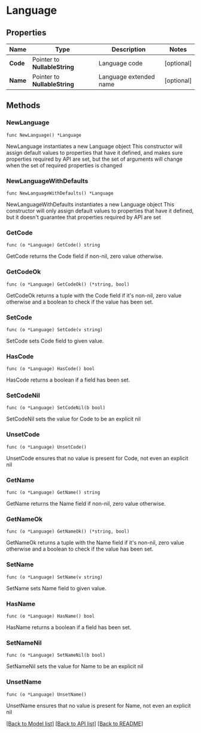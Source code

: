 # Language

## Properties

Name | Type | Description | Notes
------------ | ------------- | ------------- | -------------
**Code** | Pointer to **NullableString** | Language code | [optional] 
**Name** | Pointer to **NullableString** | Language extended name | [optional] 

## Methods

### NewLanguage

`func NewLanguage() *Language`

NewLanguage instantiates a new Language object
This constructor will assign default values to properties that have it defined,
and makes sure properties required by API are set, but the set of arguments
will change when the set of required properties is changed

### NewLanguageWithDefaults

`func NewLanguageWithDefaults() *Language`

NewLanguageWithDefaults instantiates a new Language object
This constructor will only assign default values to properties that have it defined,
but it doesn't guarantee that properties required by API are set

### GetCode

`func (o *Language) GetCode() string`

GetCode returns the Code field if non-nil, zero value otherwise.

### GetCodeOk

`func (o *Language) GetCodeOk() (*string, bool)`

GetCodeOk returns a tuple with the Code field if it's non-nil, zero value otherwise
and a boolean to check if the value has been set.

### SetCode

`func (o *Language) SetCode(v string)`

SetCode sets Code field to given value.

### HasCode

`func (o *Language) HasCode() bool`

HasCode returns a boolean if a field has been set.

### SetCodeNil

`func (o *Language) SetCodeNil(b bool)`

 SetCodeNil sets the value for Code to be an explicit nil

### UnsetCode
`func (o *Language) UnsetCode()`

UnsetCode ensures that no value is present for Code, not even an explicit nil
### GetName

`func (o *Language) GetName() string`

GetName returns the Name field if non-nil, zero value otherwise.

### GetNameOk

`func (o *Language) GetNameOk() (*string, bool)`

GetNameOk returns a tuple with the Name field if it's non-nil, zero value otherwise
and a boolean to check if the value has been set.

### SetName

`func (o *Language) SetName(v string)`

SetName sets Name field to given value.

### HasName

`func (o *Language) HasName() bool`

HasName returns a boolean if a field has been set.

### SetNameNil

`func (o *Language) SetNameNil(b bool)`

 SetNameNil sets the value for Name to be an explicit nil

### UnsetName
`func (o *Language) UnsetName()`

UnsetName ensures that no value is present for Name, not even an explicit nil

[[Back to Model list]](../README.md#documentation-for-models) [[Back to API list]](../README.md#documentation-for-api-endpoints) [[Back to README]](../README.md)


